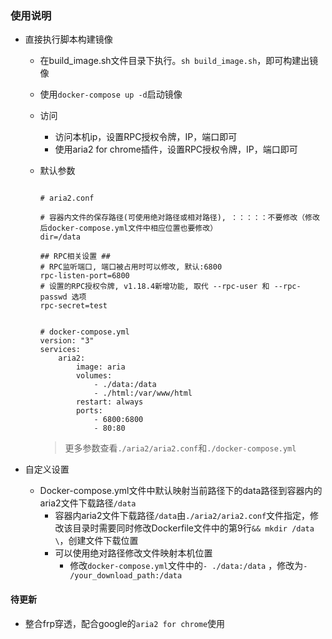 <!--
 * @Author: shangyameng
 * @Email: shangyameng@aliyun.com
 * @Date: 2020-04-23 10:44:58
 * @LastEditTime: 2020-04-23 10:46:36
 * @FilePath: /aria2/README.md
 -->

### 使用说明
- 直接执行脚本构建镜像

    - 在build_image.sh文件目录下执行。`sh build_image.sh`，即可构建出镜像

    - 使用`docker-compose up -d`启动镜像

    - 访问

        - 访问本机ip，设置RPC授权令牌，IP，端口即可
        - 使用aria2 for chrome插件，设置RPC授权令牌，IP，端口即可

    - 默认参数

        ```shell
        
        # aria2.conf
        
        # 容器内文件的保存路径(可使用绝对路径或相对路径), ：：：：：不要修改（修改后docker-compose.yml文件中相应位置也要修改）
        dir=/data
        
        ## RPC相关设置 ##
        # RPC监听端口, 端口被占用时可以修改, 默认:6800
        rpc-listen-port=6800
        # 设置的RPC授权令牌, v1.18.4新增功能, 取代 --rpc-user 和 --rpc-passwd 选项
        rpc-secret=test
        
        
        # docker-compose.yml
        version: "3"
        services: 
            aria2:
                image: aria
                volumes: 
                    - ./data:/data
                    - ./html:/var/www/html
                restart: always
                ports: 
                    - 6800:6800
                    - 80:80
        ```

        > 更多参数查看`./aria2/aria2.conf`和`./docker-compose.yml`

- 自定义设置

    - Docker-compose.yml文件中默认映射当前路径下的data路径到容器内的aria2文件下载路径`/data`
        - 容器内aria2文件下载路径`/data`由`./aria2/aria2.conf`文件指定，修改该目录时需要同时修改Dockerfile文件中的第9行`&& mkdir /data \`，创建文件下载位置
        - 可以使用绝对路径修改文件映射本机位置
            - 修改`docker-compose.yml`文件中的`- ./data:/data` ，修改为`- /your_download_path:/data`

#### 待更新

- 整合frp穿透，配合google的`aria2 for chrome`使用

